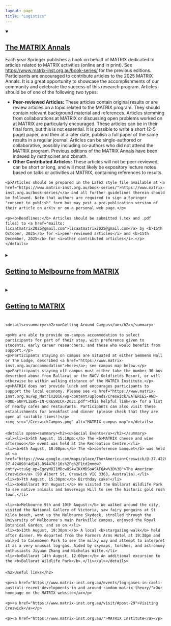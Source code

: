 ```yaml
---
layout: page
title: "Logistics"
---
```

<head>
<style>
        img {width: 90%;}
        details summary { 
  cursor: pointer;
}

details summary > * {
  display: inline;
}
</style>
</head>
<body>
<article>

<div style="margin-bottom: 20px;">
    <details open><summary><h2><u>The MATRIX Annals</u></h2></summary>
        <p>Each year Springer publishes a book on behalf of MATRIX dedicated to articles related to MATRIX activities (online and in print). See <a href="https://www.matrix-inst.org.au/book-series/">https://www.matrix-inst.org.au/book-series/</a> for the previous editions. Participants are encouraged to contribute articles to the 2025 MATRIX Annals. It is a great opportunity to showcase the accomplishments of our community and celebrate the success of this research program. Articles should be of one of the following two types:</p>
    <ul>
            <li><b>Peer-reviewed Articles:</b> These articles contain original results or are review articles on a topic related to the MATRIX program. They should contain relevant background material and references. Articles stemming from collaborations at MATRIX or discussing open problems worked on at MATRIX are particularly encouraged. These articles can be in their final form, but this is not essential. It is possible to write a short (2-5 page) paper, and then at a later date, publish a full paper of the same results in a regular journal. Articles can be single-authored or collaborative, possibly including co-authors who did not attend the MATRIX program. Previous editions of the MATRIX Annals have been indexed by mathscinet and zbmath.</li>
            <li><b>Other Contributed Articles:</b> These articles will not be peer-reviewed, can be short or long, and will most likely be expository lecture notes based on talks or activities at MATRIX, containing references to results.</li>
    </ul>
    
    <p>Articles should be prepared in the LaTeX style file available at <a href="https://www.matrix-inst.org.au/book-series/">https://www.matrix-inst.org.au/book-series/</a> and all further guidelines therein should be followed. Note that authors are required to sign a Springer "consent to publish" form but may post a pre-publication version of their article on arXiv or on a personal web page.</p>
    
    <p><b>Deadlines:</b> Articles should be submitted (.tex and .pdf files) to <a href="mailto: licaatmatrix2025@gmail.com">licaatmatrix2025@gmail.com</a> by <b>15th October, 2025</b> for <i>peer-reviewed articles</i> and <b>15th December, 2025</b> for <i>other contributed articles</i>.</p></details>
</div>
    
<div style="margin-bottom: 20px;">
    <details><summary><h2><u>Getting to Melbourne from MATRIX</u></h2></summary>

    <p>An airport shuttle bus will depart the MATRIX Institute at 14:00pm sharp on Friday 15th August, stopping at Melbourne city after the airport. Please prepare your luggage early. Participants staying off-campus may wish to bring luggage early in the morning and store it in the Reception Foyer or MATRIX House during the morning talks. </p>
    
    <p>Participants travelling to the airport on their own will need to take a taxi or number 30 bus to Ballarat Station with a Myki (check Google maps). Then, one may travel to the airport via the <a href="https://airportshuttlebus.com.au/">Ballarat airport bus shuttle</a> (reservations required). Otherwise, participants must then take a regional train to Southern Cross Station (Myki required) in Melbourne CBD and then take a Skybus to the airport.</p></details>
</div>
    
<div style="margin-bottom: 20px;">
    <details><summary><h2><u>Getting to MATRIX</u></h2></summary>
    
    <p>The easiest way to reach Melbourne is through Melbourne Tullamarine Airport. We will provide shuttles on the 3rd of August from Ballarat to Creswick, and on the 15th of August from Creswick to Melbourne Tullamarine Airport. Details will be released later.</p>
    
    <p><b>From Airport to Ballarat:</b> We recommend an airport <a href="https://www.skybus.com.au/">Skybus</a> (tickets can be purchased on the spot) to Southern Cross Station, followed by a train to Ballarat Train Station. Alternatively, one can reserve a <a href="https://airportshuttlebus.com.au/">Ballarat airport bus shuttle</a> going directly from Melbourne Tullamarine Airport to Ballarat Train Station. </p>
    
    <p><b>From Ballarat to MATRIX:</b> We recommend taking one of the shuttles booked by MATRIX. Otherwise, you may take a train from Ballarat Train Station, or bus 30, to Raglan St/Albert St (Creswick) Station, and then arrive at the MATRIX Institute within a 10-min walk.</p> 
    
    <p><b>The Myki ticketing system:</b> Other than reserved seats on coaches or particular regional trains, one needs a Myki to travel on public transport in Victoria, including the aforementioned train between Southern Cross and Ballarat Stations and the bus between Ballarat and the MATRIX Institute. The cost is $11 per weekday and $7.60 per weekend. Simply tap your Myki every time you enter or exit a bus, tram, or train station platform — do not tap your Myki at all when using a tram in the metropolitan free tram zone. One may acquire and charge credit onto a Myki at any large train station, including Southern Cross Station. Note that the physical card costs a non-refundable $6. Particularly tech-savvy Android users may prefer to download a digital Myki onto their Google Wallet — there is unfortunately no digital support for Apple users.</p></details>

</div>

<div style="margin-bottom: 20px;">

    <details><summary><h2><u>Getting Around Campus</u></h2></summary>

    <p>We are able to provide on-campus accommodation to select participants for part of their stay, with preference given to students, early career researchers, and those who would benefit from support.</p>
    <p>Participants staying on campus are situated at either Semmens Hall or The Lodge, described <a href="https://www.matrix-inst.org.au/accommodation">here</a>; see campus map below.</p>
    <p>Participants staying off-campus must either take the number 30 bus described above from Ballarat or the RACV Goldfields Resort, or will otherwise be within walking distance of the MATRIX Institute.</p>
    <p>MATRIX does not provide lunch and encourages participants to support the local economy. Please see <a href="https://www.matrix-inst.org.au/wp_Matrix2016/wp-content/uploads/Creswick/EATERIES-AND-FOOD-SUPPLIERS-IN-CRESWICK-2021.pdf">this helpful link</a> for a list of nearby cafes and restaurants. Participants can also visit these establishments for breakfast and dinner (please check that they are open at suitable times!)</p>
    <img src="/CreswickCampus.png" alt="MATRIX campus map"></details>

</div>

<div style="margin-bottom: 20px;">

    <details open><summary><h2><u>Social Events</u></h2></summary>
    <ul><li><b>5th August, 15:10pm:</b> The <b>MATRIX cheese and wine afternoon</b> event was held at the Recreation Centre.</li>
    <li><b>6th August, 18:00pm:</b> The <b>conference banquet</b> was held at <a href="https://www.google.com/maps/place/The+American+Creswick/@-37.4226802,143.8845129,14.9z/data=!4m9!3m8!1s0x6ad1383357eb0e67:0xe51b5d633a80a8ed!5m2!4m1!1i2!8m2!3d-37.424898!4d143.894476!16s%2Fg%2F1td2mmdw?entry=ttu&g_ep=EgoyMDI1MDcwOS4wIKXMDSoASAFQAw%3D%3D">The American Creswick</a> (90 Albert St, Creswick VIC 3363, Australia).</li>
    <li><b>7th August, 15:30pm:</b> Birthday cake!</li>
    <li><b>Ballarat 9th August:</b> We visited the Ballarat Wildlife Park to see native animals and Sovereign Hill to see the historic gold rush town.</li>

    <li><b>Melbourne 9th and 10th August:</b> We walked around the city, visited the National Gallery of Victoria, saw fairy penguins at St Kilda beach, went up the Melbourne Skydeck, strolled through the University of Melbourne's main Parkville campus, enjoyed the Royal Botanical Garden, and so on.</li>
    <li><b>13th August, 19:30pm:</b> A local <b>stargazing walk</b> held after dinner. We departed from the Farmers Arms Hotel at 19:30pm and walked to Calembeen Park to see the milky way and attempt to interpret it as a very unusual log-gas. Aided by skymaps, torches, and astronomy enthusiasts Jiyuan Zhang and Nicholas Witte.</li>
    <li><b>Ballarat 14th August, 12:00pm:</b> An additional excursion to the <b>Ballarat Wildlife Park</b>.</li></ul></details>

</div>


<div style="margin-bottom: 20px;">

    <h2>Useful links</h2>

    <p><a href="https://www.matrix-inst.org.au/events/log-gases-in-caeli-australi-recent-developments-in-and-around-random-matrix-theory/">Our homepage on the MATRIX website</a></p>
    
    <p><a href="https://www.matrix-inst.org.au/visit/#post-29">Visiting Creswick</a></p>

    <p><a href="https://www.matrix-inst.org.au/">MATRIX Institute</a></p>

</div>


</article>
</body>
